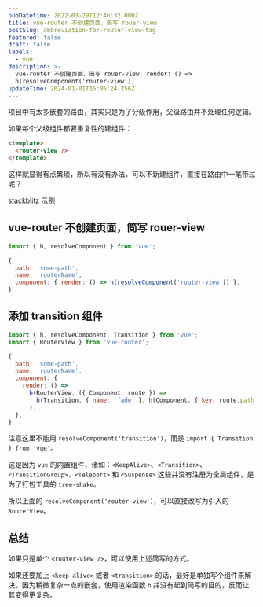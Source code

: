 ```yaml
---
pubDatetime: 2022-03-29T12:46:32.000Z
title: vue-router 不创建页面，简写 rouer-view
postSlug: abbreviation-for-router-view-tag
featured: false
draft: false
labels:
  - vue
description: >-
  vue-router 不创建页面，简写 rouer-view: render: () =>
  h(resolveComponent('router-view'))
updateTime: 2024-01-01T16:05:24.256Z
---
```


项目中有太多嵌套的路由，其实只是为了分级作用，父级路由并不处理任何逻辑。

如果每个父级组件都要重复性的建组件：

```html
<template>
  <router-view />
</template>
```

这样就显得有点繁琐，所以有没有办法，可以不新建组件，直接在路由中一笔带过呢？

[stackblitz 示例](https://stackblitz.com/edit/vitejs-vite-dtkyky?file=package.json,src%2Froutes%2Findex.ts&terminal=dev)

## vue-router 不创建页面，简写 rouer-view

```javascript
import { h, resolveComponent } from 'vue';

{
  path: 'some-path',
  name: 'routerName',
  component: { render: () => h(resolveComponent('router-view')) },
}
```

## 添加 transition 组件

```javascript
import { h, resolveComponent, Transition } from 'vue';
import { RouterView } from 'vue-router';

{
  path: 'some-path',
  name: 'routerName',
  component: {
    render: () =>
      h(RouterView, ({ Component, route }) =>
        h(Transition, { name: 'fade' }, h(Component, { key: route.path }))
      ),
  },
}
```

注意这里不能用 `resolveComponent('transition')`，而是 `import { Transition } from 'vue'`。

这是因为 `vue` 的内置组件，诸如：`<KeepAlive>`、`<Transition>`、`<TransitionGroup>`、`<Teleport>` 和 `<Suspense>` 这些并没有注册为全局组件，是为了打包工具的 `tree-shake`。

所以上面的 `resolveComponent('router-view')`，可以直接改写为引入的 `RouterView`。

## 总结

如果只是单个 `<router-view />`，可以使用上述简写的方式。

如果还要加上 `<keep-alive>` 或者 `<transition>` 的话，最好是单独写个组件来解决。因为稍微复杂一点的嵌套，使用渲染函数 `h` 并没有起到简写的目的，反而让其变得更复杂。
